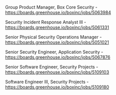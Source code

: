 Group Product Manager, Box Core Security - https://boards.greenhouse.io/boxinc/jobs/5063984

Security Incident Response Analyst III - https://boards.greenhouse.io/boxinc/jobs/5061331

Senior Physical Security Operations Manager - https://boards.greenhouse.io/boxinc/jobs/5051021

Senior Security Engineer, Application Security - https://boards.greenhouse.io/boxinc/jobs/5067876

Senior Software Engineer, Security Projects - https://boards.greenhouse.io/boxinc/jobs/5109103

Software Engineer III, Security Projects - https://boards.greenhouse.io/boxinc/jobs/5109180

